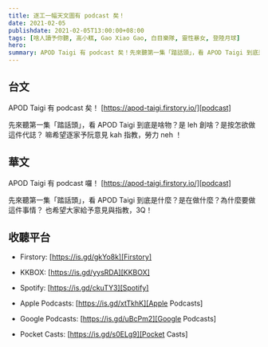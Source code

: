 ```yaml
---
title: 逐工一幅天文圖有 podcast 矣！
date: 2021-02-05
publishdate: 2021-02-05T13:00:00+08:00
tags: [啥人讀予你聽, 高小糕, Gao Xiao Gao, 白目樂隊, 靈性暴女, 登陸月球]
hero:
summary: APOD Taigi 有 podcast 矣！先來聽第一集「踏話頭」，看 APOD Taigi 到底是啥物？是 leh 創啥？是按怎欲做這件代誌？嘛希望逐家予阮意見 kah 指教，勞力 neh ！
---
```




## 台文

APOD Taigi 有 podcast 矣！
[https://apod-taigi.firstory.io/][podcast]


先來聽第一集「踏話頭」，看 APOD Taigi 到底是啥物？是 leh 創啥？是按怎欲做這件代誌？
嘛希望逐家予阮意見 kah 指教，勞力 neh ！




## 華文
APOD Taigi 有 podcast 囉！
[https://apod-taigi.firstory.io/][podcast]


先來聽第一集「踏話頭」，看 APOD Taigi 到底是什麼？是在做什麼？為什麼要做這件事情？
也希望大家給予意見與指教，3Q！




## 收聽平台

- Firstory: [https://is.gd/gkYo8k][Firstory]

- KKBOX: [https://is.gd/yysRDA][KKBOX]

- Spotify: [https://is.gd/ckuTY3][Spotify]

- Apple Podcasts: [https://is.gd/xtTkhK][Apple Podcasts]

- Google Podcasts: [https://is.gd/uBcPm2][Google Podcasts]

- Pocket Casts: [https://is.gd/s0ELg9][Pocket Casts]




[podcast]: https://apod-taigi.firstory.io/
[Firstory]: https://is.gd/gkYo8k
[KKBOX]: https://is.gd/yysRDA
[Spotify]: https://is.gd/ckuTY3
[Apple Podcasts]: https://is.gd/xtTkhK
[Google Podcasts]: https://is.gd/uBcPm2
[Pocket Casts]: https://is.gd/s0ELg9
